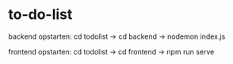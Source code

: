 # to-do-list
backend opstarten:
cd todolist -> cd backend -> nodemon index.js

frontend opstarten:
cd todolist -> cd frontend -> npm run serve
